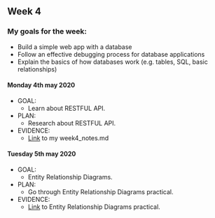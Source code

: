 ## Week 4

### My goals for the week:

* Build a simple web app with a database
* Follow an effective debugging process for database applications
* Explain the basics of how databases work (e.g. tables, SQL, basic relationships)

#### Monday 4th may 2020

* GOAL: 
   * Learn about RESTFUL API.
* PLAN:
   * Research about RESTFUL API.
* EVIDENCE:
   * [Link](https://github.com/mbrad26/MyLearningTracker/blob/master/notes_to_self/week4_notes.md) to my week4_notes.md
 
 #### Tuesday 5th may 2020

* GOAL: 
   * Entity Relationship Diagrams.
* PLAN:
   * Go through Entity Relationship Diagrams practical.
* EVIDENCE:
   * [Link](https://github.com/mbrad26/tdd-practicals/tree/master/entity-relationships) to Entity Relationship Diagrams practical.
 
